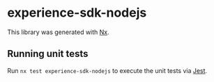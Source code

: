 # experience-sdk-nodejs

This library was generated with [Nx](https://nx.dev).

## Running unit tests

Run `nx test experience-sdk-nodejs` to execute the unit tests via [Jest](https://jestjs.io).
